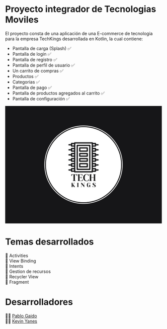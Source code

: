 # Proyecto integrador de Tecnologias Moviles

El proyecto consta de una aplicación de una E-commerce de tecnologia para la empresa TechKings desarrollada en Kotlin, la cual contiene:
- Pantalla de carga (Splash) ✅  
- Pantalla de login ✅  
- Pantalla de registro ✅  
- Pantalla de perfil de usuario ✅  
- Un carrito de compras ✅  
- Productos ✅  
- Categorias ✅  
- Pantalla de pago ✅  
- Pantalla de productos agregados al carrito ✅  
- Pantalla de configuración ✅

<p align="center">
     <img src="/resources/LogoTecnologiaMovil.jpg" />
</p>

# Temas desarrollados
📝 Activities  
📝 View Binding  
📝 Intents  
📝 Gestion de recursos  
📝 Recycler View  
📝 Fragment  

# Desarrolladores
👨‍💻 [Pablo Gaido](https://github.com/Pablo592)  
👨‍💻 [Kevin Yanes](https://github.com/kyanesdev)
